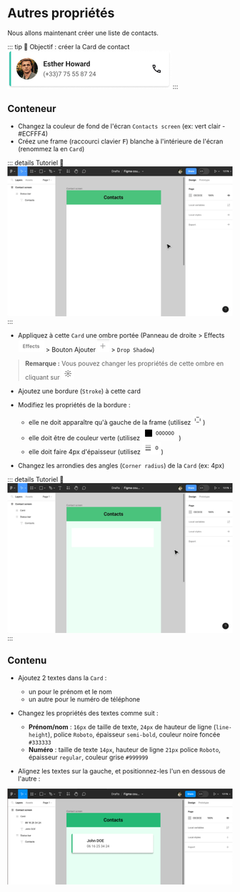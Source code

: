 # Autres propriétés

Nous allons maintenant créer une liste de contacts. 

::: tip 🎯 Objectif : créer la Card de contact 
![contact card frame](../../../assets/img/figma/theory/ui-elements/properties/contact-card-frame.png)
:::

## Conteneur

- Changez la couleur de fond de l'écran `Contacts screen` (ex: vert clair - #ECFFF4)
- Créez une frame (raccourci clavier <kbd>F</kbd>) blanche à l'intérieure de l'écran (renommez la en `Card`)

::: details Tutoriel 🎥
![create card frame](../../../assets/img/figma/theory/ui-elements/properties/create-card-frame.gif)
:::

- Appliquez à cette `Card` une ombre portée (Panneau de droite > Effects ![design panel effects section](../../../assets/img/figma/theory/ui-elements/properties/design-panel-effects-section.png) > Bouton Ajouter ![design panel add button](../../../assets/img/figma/theory/ui-elements/properties/design-panel-add-button.png) > `Drop Shadow`)

> **Remarque :** Vous pouvez changer les propriétés de cette ombre en cliquant sur ![effect properties button](../../../assets/img/figma/theory/ui-elements/properties/effect-properties-button.png)

- Ajoutez une bordure (`Stroke`) à cette card
- Modifiez les propriétés de la bordure :
    - elle ne doit apparaître qu'à gauche de la frame (utilisez ![stroke side selection](../../../assets/img/figma/theory/ui-elements/properties/stroke-side-selection.png))
    - elle doit être de couleur verte (utilisez ![stroke color selection](../../../assets/img/figma/theory/ui-elements/properties/stroke-color-selection.png))
    - elle doit faire 4px d'épaisseur (utilisez ![stroke weight selection](../../../assets/img/figma/theory/ui-elements/properties/stroke-weight-selection.png))

- Changez les arrondies des angles (`Corner radius`) de la `Card` (ex: 4px)

::: details Tutoriel 🎥
![properties card frame](../../../assets/img/figma/theory/ui-elements/properties/properties-card-frame.gif)
:::

## Contenu


- Ajoutez 2 textes dans la `Card` :
    - un pour le prénom et le nom
    - un autre pour le numéro de téléphone

- Changez les propriétés des textes comme suit :
    - **Prénom/nom** : `16px` de taille de texte, `24px` de hauteur de ligne (`line-height`), police `Roboto`, épaisseur `semi-bold`, couleur noire foncée `#333333`
    - **Numéro** : taille de texte `14px`, hauteur de ligne `21px` police `Roboto`, épaisseur `regular`, couleur grise `#999999`

- Alignez les textes sur la gauche, et positionnez-les l'un en dessous de l'autre :

![create card name number](../../../assets/img/figma/theory/ui-elements/properties/create-card-name-number.png)
